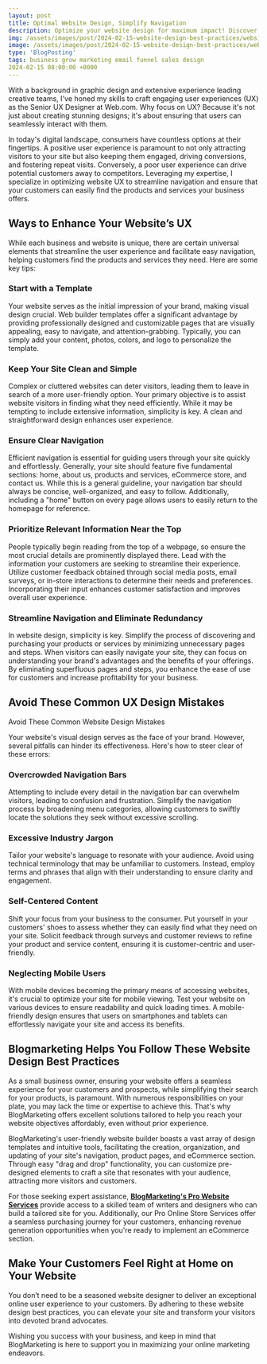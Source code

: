 ```yaml
---
layout: post
title: Optimal Website Design, Simplify Navigation
description: Optimize your website design for maximum impact! Discover best practices for seamless navigation and enhanced user experience.
img: /assets/images/post/2024-02-15-website-design-best-practices/website-design-best-practices.jpg
image: /assets/images/post/2024-02-15-website-design-best-practices/website-design-best-practices.jpg
type: 'BlogPosting'
tags: business grow marketing email funnel sales design
2024-02-15 08:00:00 +0000
---
```


With a background in graphic design and extensive experience leading creative teams, I've honed my skills to craft engaging user experiences (UX) as the Senior UX Designer at Web.com. Why focus on UX? Because it's not just about creating stunning designs; it's about ensuring that users can seamlessly interact with them. 

In today's digital landscape, consumers have countless options at their fingertips. A positive user experience is paramount to not only attracting visitors to your site but also keeping them engaged, driving conversions, and fostering repeat visits. Conversely, a poor user experience can drive potential customers away to competitors. Leveraging my expertise, I specialize in optimizing website UX to streamline navigation and ensure that your customers can easily find the products and services your business offers.

## Ways to Enhance Your Website’s UX
While each business and website is unique, there are certain universal elements that streamline the user experience and facilitate easy navigation, helping customers find the products and services they need. Here are some key tips:

### Start with a Template
Your website serves as the initial impression of your brand, making visual design crucial. Web builder templates offer a significant advantage by providing professionally designed and customizable pages that are visually appealing, easy to navigate, and attention-grabbing. Typically, you can simply add your content, photos, colors, and logo to personalize the template.

### Keep Your Site Clean and Simple
Complex or cluttered websites can deter visitors, leading them to leave in search of a more user-friendly option. Your primary objective is to assist website visitors in finding what they need efficiently. While it may be tempting to include extensive information, simplicity is key. A clean and straightforward design enhances user experience.

### Ensure Clear Navigation
Efficient navigation is essential for guiding users through your site quickly and effortlessly. Generally, your site should feature five fundamental sections: home, about us, products and services, eCommerce store, and contact us. While this is a general guideline, your navigation bar should always be concise, well-organized, and easy to follow. Additionally, including a "home" button on every page allows users to easily return to the homepage for reference.

### Prioritize Relevant Information Near the Top
People typically begin reading from the top of a webpage, so ensure the most crucial details are prominently displayed there. Lead with the information your customers are seeking to streamline their experience. Utilize customer feedback obtained through social media posts, email surveys, or in-store interactions to determine their needs and preferences. Incorporating their input enhances customer satisfaction and improves overall user experience.

### Streamline Navigation and Eliminate Redundancy
In website design, simplicity is key. Simplify the process of discovering and purchasing your products or services by minimizing unnecessary pages and steps. When visitors can easily navigate your site, they can focus on understanding your brand's advantages and the benefits of your offerings. By eliminating superfluous pages and steps, you enhance the ease of use for customers and increase profitability for your business.

## Avoid These Common UX Design Mistakes
Avoid These Common Website Design Mistakes

Your website's visual design serves as the face of your brand. However, several pitfalls can hinder its effectiveness. Here's how to steer clear of these errors:

### Overcrowded Navigation Bars
Attempting to include every detail in the navigation bar can overwhelm visitors, leading to confusion and frustration. Simplify the navigation process by broadening menu categories, allowing customers to swiftly locate the solutions they seek without excessive scrolling.

### Excessive Industry Jargon
Tailor your website's language to resonate with your audience. Avoid using technical terminology that may be unfamiliar to customers. Instead, employ terms and phrases that align with their understanding to ensure clarity and engagement.

### Self-Centered Content
Shift your focus from your business to the consumer. Put yourself in your customers' shoes to assess whether they can easily find what they need on your site. Solicit feedback through surveys and customer reviews to refine your product and service content, ensuring it is customer-centric and user-friendly.

### Neglecting Mobile Users
With mobile devices becoming the primary means of accessing websites, it's crucial to optimize your site for mobile viewing. Test your website on various devices to ensure readability and quick loading times. A mobile-friendly design ensures that users on smartphones and tablets can effortlessly navigate your site and access its benefits.

## Blogmarketing Helps You Follow These Website Design Best Practices
As a small business owner, ensuring your website offers a seamless experience for your customers and prospects, while simplifying their search for your products, is paramount. With numerous responsibilities on your plate, you may lack the time or expertise to achieve this. That's why BlogMarketing offers excellent solutions tailored to help you reach your website objectives affordably, even without prior experience.

BlogMarketing's user-friendly website builder boasts a vast array of design templates and intuitive tools, facilitating the creation, organization, and updating of your site's navigation, product pages, and eCommerce section. Through easy "drag and drop" functionality, you can customize pre-designed elements to craft a site that resonates with your audience, attracting more visitors and customers.

For those seeking expert assistance, **[BlogMarketing's Pro Website Services](https://www.fiverr.com/s/a2b3Pa)** provide access to a skilled team of writers and designers who can build a tailored site for you. Additionally, our Pro Online Store Services offer a seamless purchasing journey for your customers, enhancing revenue generation opportunities when you're ready to implement an eCommerce section.

## Make Your Customers Feel Right at Home on Your Website
You don’t need to be a seasoned website designer to deliver an exceptional online user experience to your customers. By adhering to these website design best practices, you can elevate your site and transform your visitors into devoted brand advocates. 

Wishing you success with your business, and keep in mind that BlogMarketing is here to support you in maximizing your online marketing endeavors.

